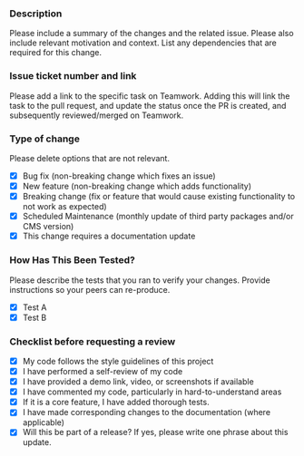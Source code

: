 ### Description

Please include a summary of the changes and the related issue. Please also include relevant motivation and context. List any dependencies that are required for this change.

### Issue ticket number and link

Please add a link to the specific task on Teamwork. Adding this will link the task to the pull request, and update the status once the PR is created, and subsequently reviewed/merged on Teamwork.

### Type of change

Please delete options that are not relevant.

- [x] Bug fix (non-breaking change which fixes an issue)
- [x] New feature (non-breaking change which adds functionality)
- [x] Breaking change (fix or feature that would cause existing functionality to not work as expected)
- [x] Scheduled Maintenance (monthly update of third party packages and/or CMS version)
- [x] This change requires a documentation update

### How Has This Been Tested?

Please describe the tests that you ran to verify your changes. Provide instructions so your peers can re-produce.

- [x] Test A
- [x] Test B

### Checklist before requesting a review
- [x] My code follows the style guidelines of this project
- [x] I have performed a self-review of my code
- [x] I have provided a demo link, video, or screenshots if available
- [x] I have commented my code, particularly in hard-to-understand areas
- [x] If it is a core feature, I have added thorough tests.
- [x] I have made corresponding changes to the documentation (where applicable)
- [x] Will this be part of a release? If yes, please write one phrase about this update.
